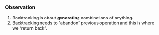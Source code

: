 ### Observation
1. Backtracking is about **generating** combinations of anything.
2. Backtracking needs to “abandon” previous operation and this is where we “return back”.